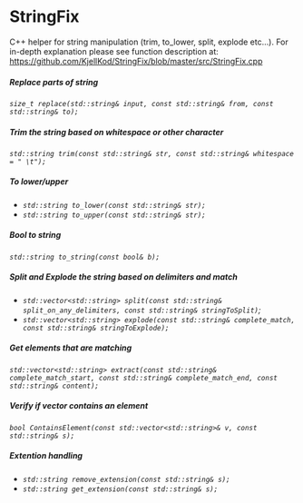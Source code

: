 StringFix
=========

C++ helper for string manipulation (trim, to_lower, split, explode etc...). 
For in-depth explanation please see function description at: https://github.com/KjellKod/StringFix/blob/master/src/StringFix.cpp


##### Replace parts of string
_`size_t replace(std::string& input, const std::string& from, const std::string& to);`_


##### Trim the string based on whitespace or other character
_`std::string trim(const std::string& str, const std::string& whitespace = " \t");`_

##### To lower/upper
* _`std::string to_lower(const std::string& str);`_
* _`std::string to_upper(const std::string& str);`_

##### Bool to string
_`std::string to_string(const bool& b);`_

##### Split and Explode the string based on delimiters and match
* _`std::vector<std::string> split(const std::string& split_on_any_delimiters, const std::string& stringToSplit)`;_
* _`std::vector<std::string> explode(const std::string& complete_match, const std::string& stringToExplode);`_
   
##### Get elements that are matching
_`std::vector<std::string> extract(const std::string& complete_match_start, const std::string& complete_match_end, const std::string& content);`_

##### Verify if vector contains an element
_`bool ContainsElement(const std::vector<std::string>& v, const std::string& s);`_
  
##### Extention handling
* _`std::string remove_extension(const std::string& s);`_
* _`std::string get_extension(const std::string& s);`_
